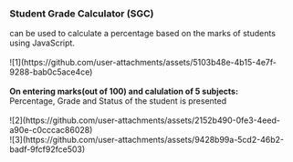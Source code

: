 <h3>Student Grade Calculator (SGC)</h3> can be used to calculate a percentage based on the marks of students using JavaScript.<br><br>
![1](https://github.com/user-attachments/assets/5103b48e-4b15-4e7f-9288-bab0c5ace4ce)<br><br>
<b>On entering marks(out of 100) and calulation of 5 subjects:</b><br>
Percentage, Grade and Status of the student is presented <br><br>
![2](https://github.com/user-attachments/assets/2152b490-0fe3-4eed-a90e-c0cccac86028)<br>
![3](https://github.com/user-attachments/assets/9428b99a-5cd2-46b2-badf-9fcf92fce503)


